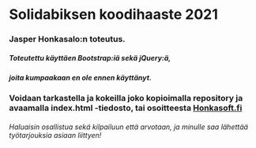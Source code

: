 
# Solidabiksen koodihaaste 2021

### Jasper Honkasalo:n toteutus.

##### Toteutettu käyttäen Bootstrap:iä sekä jQuery:ä,
##### joita kumpaakaan en ole ennen käyttänyt.

### Voidaan tarkastella ja kokeilla joko kopioimalla repository ja avaamalla index.html -tiedosto, tai osoitteesta [Honkasoft.fi](https://honkasoft.fi/solidabis-koodihaaste)

###### Haluaisin osallistua sekä kilpailuun että arvotaan, ja minulle saa lähettää työtarjouksia asiaan liittyen!